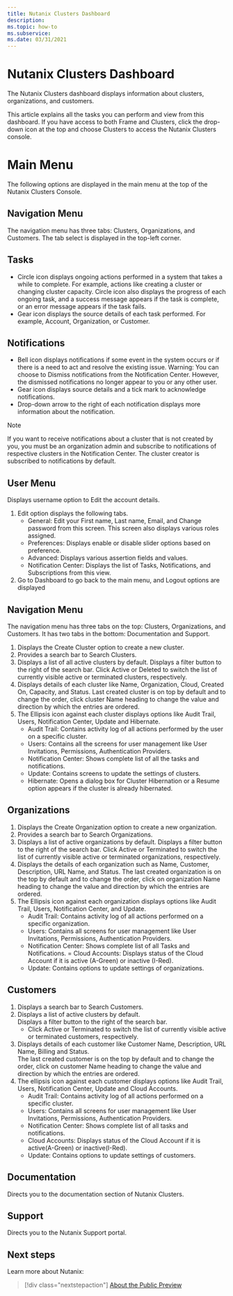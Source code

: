 ```yaml
---
title: Nutanix Clusters Dashboard
description: 
ms.topic: how-to
ms.subservice:  
ms.date: 03/31/2021
---
```


# Nutanix Clusters Dashboard

The Nutanix Clusters dashboard displays information about clusters, organizations, and 
customers.

This article explains all the tasks you can perform and view from this dashboard.
If you have access to both Frame and Clusters, click the drop-down icon at the top and choose 
Clusters to access the Nutanix Clusters console.

# Main Menu
The following options are displayed in the main menu at the top of the Nutanix Clusters Console.
## Navigation Menu
The navigation menu has three tabs: Clusters, Organizations, and Customers. The tab select is 
displayed in the top-left corner.
## Tasks
-  Circle icon displays ongoing actions performed in a system that takes a while to 
complete.
For example, actions like creating a cluster or changing cluster capacity.
Circle icon also displays the progress of each ongoing task, and a success message 
appears if the task is complete, or an error message appears if the task fails.
- Gear icon displays the source details of each task performed.
For example, Account, Organization, or Customer.

## Notifications
- Bell icon displays notifications if some event in the system occurs or if there is a need to 
act and resolve the existing issue.
Warning: You can choose to Dismiss notifications from the Notification Center. 
However, the dismissed notifications no longer appear to you or any other user.
- Gear icon displays source details and a tick mark to acknowledge notifications.
- Drop-down arrow to the right of each notification displays more information about the notification.
> [!NOTE]
>  If you want to receive notifications about a cluster that is not created by you, you must be an organization admin and subscribe to notifications of respective clusters in the Notification 
Center. 
The cluster creator is subscribed to notifications by default.

## User Menu
Displays username option to Edit the account details.
1. Edit option displays the following tabs.
    - General: Edit your First name, Last name, Email, and Change password from 
this screen. This screen also displays various roles assigned.
    - Preferences: Displays enable or disable slider options based on preference.
    - Advanced: Displays various assertion fields and values.
    - Notification Center: Displays the list of Tasks, Notifications, and 
Subscriptions from this view.
1. Go to Dashboard to go back to the main menu, and Logout options are displayed

## Navigation Menu
The navigation menu has three tabs on the top: Clusters, Organizations, and Customers. It has two 
tabs in the bottom: Documentation and Support.

1. Displays the Create Cluster option to create a new cluster.
1. Provides a search bar to Search Clusters.
1. Displays a list of all active clusters by default.
Displays a filter button to the right of the search bar. Click Active or Deleted to switch 
the list of currently visible active or terminated clusters, respectively.
1. Displays details of each cluster like Name, Organization, Cloud, Created On, 
Capacity, and Status.
Last created cluster is on top by default and to change the order, click cluster Name 
heading to change the value and direction by which the entries are ordered.
1. The Ellipsis icon against each cluster displays options like Audit Trail, Users, 
Notification Center, Update and Hibernate.
    - Audit Trail: Contains activity log of all actions performed by the user on a 
specific cluster.
    - Users: Contains all the screens for user management like User Invitations, Permissions, Authentication Providers.
    - Notification Center: Shows complete list of all the tasks and notifications.
    - Update: Contains screens to update the settings of clusters.
    - Hibernate: Opens a dialog box for Cluster Hibernation or a Resume option appears if the cluster is already hibernated.
## Organizations
1. Displays the Create Organization option to create a new organization.
1. Provides a search bar to Search Organizations.
1. Displays a list of active organizations by default.
Displays a filter button to the right of the search bar. Click Active or Terminated to 
switch the list of currently visible active or terminated organizations, respectively.
1. Displays the details of each organization such as Name, Customer, Description, URL 
Name, and Status.
The last created organization is on the top by default and to change the order, click on 
organization Name heading to change the value and direction by which the entries are 
ordered.
1. The Ellipsis icon against each organization displays options like Audit Trail, Users, 
Notification Center, and Update.
    - Audit Trail: Contains activity log of all actions performed on a specific organization.
    - Users: Contains all screens for user management like User Invitations, Permissions, Authentication Providers.
    - Notification Center: Shows complete list of all Tasks and Notifications.
    = Cloud Accounts: Displays status of the Cloud Account if it is active (A-Green) or inactive (I-Red).
    - Update: Contains options to update settings of organizations.
## Customers
1. Displays a search bar to Search Customers.
1. Displays a list of active clusters by default.  
Displays a filter button to the right of the search bar. 
    - Click Active or Terminated to 
switch the list of currently visible active or terminated customers, respectively.
1. Displays details of each customer like Customer Name, Description, URL Name, 
Billing and Status.  
The last created customer is on the top by default and to change the order, click on 
customer Name heading to change the value and direction by which the entries are 
ordered.
1. The ellipsis icon against each customer displays options like Audit Trail, Users, 
Notification Center, Update and Cloud Accounts.
    - Audit Trail: Contains activity log of all actions performed on a specific cluster.
     - Users: Contains all screens for user management like User Invitations, 
Permissions, Authentication Providers.
    - Notification Center: Shows complete list of all tasks and notifications.
    - Cloud Accounts: Displays status of the Cloud Account if it is active(A-Green) or 
inactive(I-Red).
    - Update: Contains options to update settings of customers.

## Documentation
Directs you to the documentation section of Nutanix Clusters.
## Support
Directs you to the Nutanix Support portal.


## Next steps

Learn more about Nutanix:

> [!div class="nextstepaction"]
> [About the Public Preview](about-the-public-preview.md)
